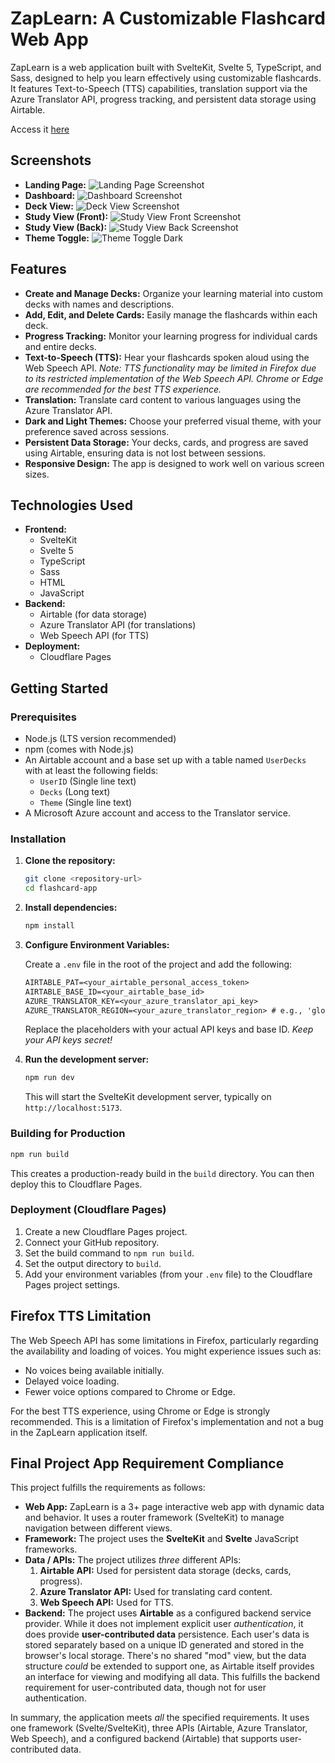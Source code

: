 # ZapLearn: A Customizable Flashcard Web App

ZapLearn is a web application built with SvelteKit, Svelte 5, TypeScript, and Sass, designed to help you learn effectively using customizable flashcards. It features Text-to-Speech (TTS) capabilities, translation support via the Azure Translator API, progress tracking, and persistent data storage using Airtable.

Access it [here](zaplearn.pages.dev)

## Screenshots

* **Landing Page:**
    ![Landing Page Screenshot](static/readme_assets/landing.png)
* **Dashboard:**
    ![Dashboard Screenshot](static/readme_assets/dashboard.png)
* **Deck View:**
    ![Deck View Screenshot](static/readme_assets/deck.png)
* **Study View (Front):**
    ![Study View Front Screenshot](static/readme_assets/card_front.png)
* **Study View (Back):**
    ![Study View Back Screenshot](static/readme_assets/card_back.png)
* **Theme Toggle:**
   ![Theme Toggle Dark](static/readme_assets/dashboard_dark.png)

## Features

* **Create and Manage Decks:** Organize your learning material into custom decks with names and descriptions.
* **Add, Edit, and Delete Cards:**  Easily manage the flashcards within each deck.
* **Progress Tracking:** Monitor your learning progress for individual cards and entire decks.
* **Text-to-Speech (TTS):**  Hear your flashcards spoken aloud using the Web Speech API.  *Note: TTS functionality may be limited in Firefox due to its restricted implementation of the Web Speech API.  Chrome or Edge are recommended for the best TTS experience.*
* **Translation:** Translate card content to various languages using the Azure Translator API.
* **Dark and Light Themes:**  Choose your preferred visual theme, with your preference saved across sessions.
* **Persistent Data Storage:** Your decks, cards, and progress are saved using Airtable, ensuring data is not lost between sessions.
* **Responsive Design:**  The app is designed to work well on various screen sizes.

## Technologies Used

* **Frontend:**
  * SvelteKit
  * Svelte 5
  * TypeScript
  * Sass
  * HTML
  * JavaScript
* **Backend:**
  * Airtable (for data storage)
  * Azure Translator API (for translations)
  * Web Speech API (for TTS)
* **Deployment:**
  * Cloudflare Pages

## Getting Started

### Prerequisites

* Node.js (LTS version recommended)
* npm (comes with Node.js)
* An Airtable account and a base set up with a table named `UserDecks` with at least the following fields:
  * `UserID` (Single line text)
  * `Decks` (Long text)
  * `Theme` (Single line text)
* A Microsoft Azure account and access to the Translator service.

### Installation

1. **Clone the repository:**

    ```bash
    git clone <repository-url>
    cd flashcard-app
    ```

2. **Install dependencies:**

    ```bash
    npm install
    ```

3. **Configure Environment Variables:**

    Create a `.env` file in the root of the project and add the following:

    ```txt
    AIRTABLE_PAT=<your_airtable_personal_access_token>
    AIRTABLE_BASE_ID=<your_airtable_base_id>
    AZURE_TRANSLATOR_KEY=<your_azure_translator_api_key>
    AZURE_TRANSLATOR_REGION=<your_azure_translator_region> # e.g., 'global', 'eastus'
    ```

    Replace the placeholders with your actual API keys and base ID.  *Keep your API keys secret!*

4. **Run the development server:**

    ```bash
    npm run dev
    ```

    This will start the SvelteKit development server, typically on `http://localhost:5173`.

### Building for Production

```bash
npm run build
```

This creates a production-ready build in the `build` directory.  You can then deploy this to Cloudflare Pages.

### Deployment (Cloudflare Pages)

1. Create a new Cloudflare Pages project.
2. Connect your GitHub repository.
3. Set the build command to `npm run build`.
4. Set the output directory to `build`.
5. Add your environment variables (from your `.env` file) to the Cloudflare Pages project settings.

## Firefox TTS Limitation

The Web Speech API has some limitations in Firefox, particularly regarding the availability and loading of voices.  You might experience issues such as:

* No voices being available initially.
* Delayed voice loading.
* Fewer voice options compared to Chrome or Edge.

For the best TTS experience, using Chrome or Edge is strongly recommended.  This is a limitation of Firefox's implementation and not a bug in the ZapLearn application itself.

## Final Project App Requirement Compliance

This project fulfills the requirements as follows:

* **Web App:** ZapLearn is a 3+ page interactive web app with dynamic data and behavior.  It uses a router framework (SvelteKit) to manage navigation between different views.
* **Framework:**  The project uses the **SvelteKit** and **Svelte** JavaScript frameworks.
* **Data / APIs:** The project utilizes *three* different APIs:
    1. **Airtable API:** Used for persistent data storage (decks, cards, progress).
    2. **Azure Translator API:** Used for translating card content.
    3. **Web Speech API:** Used for TTS.
* **Backend:** The project uses **Airtable** as a configured backend service provider. While it does not implement explicit user *authentication*, it does provide **user-contributed data** persistence. Each user's data is stored separately based on a unique ID generated and stored in the browser's local storage. There's no shared "mod" view, but the data structure *could* be extended to support one, as Airtable itself provides an interface for viewing and modifying all data. This fulfills the backend requirement for user-contributed data, though not for user authentication.

In summary, the application meets *all* the specified requirements. It uses one framework (Svelte/SvelteKit), three APIs (Airtable, Azure Translator, Web Speech), and a configured backend (Airtable) that supports user-contributed data.

